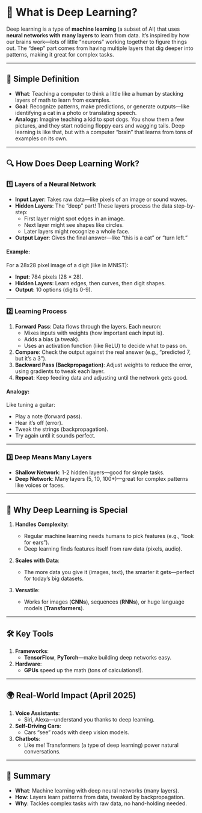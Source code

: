 # 🤖 What is Deep Learning?

Deep learning is a type of **machine learning** (a subset of AI) that uses **neural networks with many layers** to learn from data. It’s inspired by how our brains work—lots of little “neurons” working together to figure things out. The “deep” part comes from having multiple layers that dig deeper into patterns, making it great for complex tasks.

---

## 🧠 Simple Definition
- **What**: Teaching a computer to think a little like a human by stacking layers of math to learn from examples.
- **Goal**: Recognize patterns, make predictions, or generate outputs—like identifying a cat in a photo or translating speech.
- **Analogy**: Imagine teaching a kid to spot dogs. You show them a few pictures, and they start noticing floppy ears and wagging tails. Deep learning is like that, but with a computer “brain” that learns from tons of examples on its own.

---

## 🔍 How Does Deep Learning Work?

### 1️⃣ Layers of a Neural Network
- **Input Layer**: Takes raw data—like pixels of an image or sound waves.
- **Hidden Layers**: The “deep” part! These layers process the data step-by-step:
  - First layer might spot edges in an image.
  - Next layer might see shapes like circles.
  - Later layers might recognize a whole face.
- **Output Layer**: Gives the final answer—like “this is a cat” or “turn left.”

#### Example:
For a 28x28 pixel image of a digit (like in MNIST):
- **Input**: 784 pixels (28 × 28).
- **Hidden Layers**: Learn edges, then curves, then digit shapes.
- **Output**: 10 options (digits 0-9).

---

### 2️⃣ Learning Process
1. **Forward Pass**: Data flows through the layers. Each neuron:
   - Mixes inputs with weights (how important each input is).
   - Adds a bias (a tweak).
   - Uses an activation function (like ReLU) to decide what to pass on.
2. **Compare**: Check the output against the real answer (e.g., “predicted 7, but it’s a 3”).
3. **Backward Pass (Backpropagation)**: Adjust weights to reduce the error, using gradients to tweak each layer.
4. **Repeat**: Keep feeding data and adjusting until the network gets good.

#### Analogy:
Like tuning a guitar:
- Play a note (forward pass).
- Hear it’s off (error).
- Tweak the strings (backpropagation).
- Try again until it sounds perfect.

---

### 3️⃣ Deep Means Many Layers
- **Shallow Network**: 1-2 hidden layers—good for simple tasks.
- **Deep Network**: Many layers (5, 10, 100+)—great for complex patterns like voices or faces.

---

## 🌟 Why Deep Learning is Special

1. **Handles Complexity**:
   - Regular machine learning needs humans to pick features (e.g., “look for ears”).
   - Deep learning finds features itself from raw data (pixels, audio).

2. **Scales with Data**:
   - The more data you give it (images, text), the smarter it gets—perfect for today’s big datasets.

3. **Versatile**:
   - Works for images (**CNNs**), sequences (**RNNs**), or huge language models (**Transformers**).

---

## 🛠 Key Tools

1. **Frameworks**:
   - **TensorFlow**, **PyTorch**—make building deep networks easy.
2. **Hardware**:
   - **GPUs** speed up the math (tons of calculations!).

---

## 🌍 Real-World Impact (April 2025)

1. **Voice Assistants**:
   - Siri, Alexa—understand you thanks to deep learning.
2. **Self-Driving Cars**:
   - Cars “see” roads with deep vision models.
3. **Chatbots**:
   - Like me! Transformers (a type of deep learning) power natural conversations.

---

## 📝 Summary

- **What**: Machine learning with deep neural networks (many layers).
- **How**: Layers learn patterns from data, tweaked by backpropagation.
- **Why**: Tackles complex tasks with raw data, no hand-holding needed.